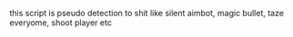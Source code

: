 this script is pseudo detection to shit like silent aimbot, magic bullet, taze everyome, shoot player etc  
